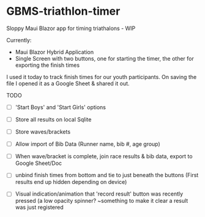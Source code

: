 # GBMS-triathlon-timer
Sloppy Maui Blazor app for timing triathalons - WIP

Currently:
- Maui Blazor Hybrid Application
- Single Screen with two buttons, one for starting the timer, the other for exporting the finish times

I used it today to track finish times for our youth participants. On saving the file I opened it as a Google Sheet & shared it out.

TODO
- [ ] 'Start Boys' and 'Start Girls' options
- [ ] Store all results on local Sqlite
- [ ] Store waves/brackets
- [ ] Allow import of Bib Data (Runner name, bib #, age group)
- [ ] When wave/bracket is complete, join race results & bib data, export to Google Sheet/Doc


- [ ] unbind finish times from bottom and tie to just beneath the buttons (First results end up hidden depending on device)
- [ ] Visual indication/animation that 'record result' button was recently pressed (a low opacity spinner? ~something to make it clear a result was just registered

